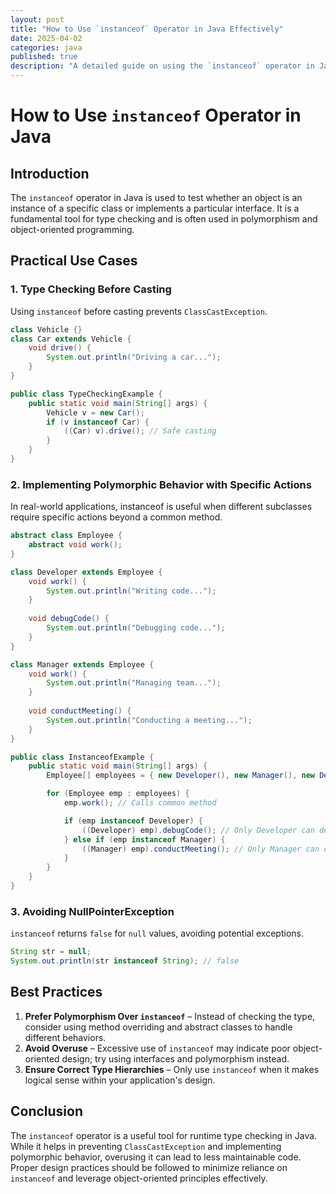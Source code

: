 ```yaml
---
layout: post
title: "How to Use `instanceof` Operator in Java Effectively"
date: 2025-04-02
categories: java
published: true
description: "A detailed guide on using the `instanceof` operator in Java, with examples and real-world use cases."
---
```


# How to Use `instanceof` Operator in Java

## Introduction

The `instanceof` operator in Java is used to test whether an object is an instance of a specific class or implements a particular interface. It is a fundamental tool for type checking and is often used in polymorphism and object-oriented programming.

## Practical Use Cases

### 1. Type Checking Before Casting

Using `instanceof` before casting prevents `ClassCastException`.

```java
class Vehicle {}
class Car extends Vehicle {
    void drive() {
        System.out.println("Driving a car...");
    }
}

public class TypeCheckingExample {
    public static void main(String[] args) {
        Vehicle v = new Car();
        if (v instanceof Car) {
            ((Car) v).drive(); // Safe casting
        }
    }
}
```

### 2. Implementing Polymorphic Behavior with Specific Actions

In real-world applications, instanceof is useful when different subclasses require specific actions beyond a common method.

```java
abstract class Employee {
    abstract void work();
}

class Developer extends Employee {
    void work() {
        System.out.println("Writing code...");
    }
    
    void debugCode() {
        System.out.println("Debugging code...");
    }
}

class Manager extends Employee {
    void work() {
        System.out.println("Managing team...");
    }
    
    void conductMeeting() {
        System.out.println("Conducting a meeting...");
    }
}

public class InstanceofExample {
    public static void main(String[] args) {
        Employee[] employees = { new Developer(), new Manager(), new Developer() };

        for (Employee emp : employees) {
            emp.work(); // Calls common method

            if (emp instanceof Developer) {
                ((Developer) emp).debugCode(); // Only Developer can debug code
            } else if (emp instanceof Manager) {
                ((Manager) emp).conductMeeting(); // Only Manager can conduct meetings
            }
        }
    }
}
```

### 3. Avoiding NullPointerException

`instanceof` returns `false` for `null` values, avoiding potential exceptions.

```java
String str = null;
System.out.println(str instanceof String); // false
```

## Best Practices

1. **Prefer Polymorphism Over `instanceof`** – Instead of checking the type, consider using method overriding and abstract classes to handle different behaviors.
2. **Avoid Overuse** – Excessive use of `instanceof` may indicate poor object-oriented design; try using interfaces and polymorphism instead.
3. **Ensure Correct Type Hierarchies** – Only use `instanceof` when it makes logical sense within your application's design.

## Conclusion

The `instanceof` operator is a useful tool for runtime type checking in Java. While it helps in preventing `ClassCastException` and implementing polymorphic behavior, overusing it can lead to less maintainable code. Proper design practices should be followed to minimize reliance on `instanceof` and leverage object-oriented principles effectively.
